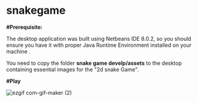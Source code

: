 # snakegame

**#Prerequisite:**

The desktop application was built using Netbeans IDE 8.0.2, so you should ensure you have it with proper Java Runtime Environment installed on your machine .

You need to copy the folder **snake game develp/assets** to the desktop containing essential images for the "2d snake Game".

**#Play**

![ezgif com-gif-maker (2)](https://user-images.githubusercontent.com/68156061/110362434-460a5080-8067-11eb-8c0d-8631ec51f4e0.gif)





